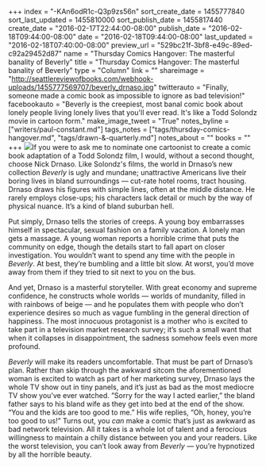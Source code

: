 +++
index = "-KAn6odR1c-Q3p9zs56n"
sort_create_date = 1455777840
sort_last_updated = 1455810000
sort_publish_date = 1455817440
create_date = "2016-02-17T22:44:00-08:00"
publish_date = "2016-02-18T09:44:00-08:00"
date = "2016-02-18T09:44:00-08:00"
last_updated = "2016-02-18T07:40:00-08:00"
preview_url = "529bc21f-3bf8-e49c-89ed-c92a29452d87"
name = "Thursday Comics Hangover: The masterful banality of Beverly"
title = "Thursday Comics Hangover: The masterful banality of Beverly"
type = "Column"
link = ""
shareimage = "http://seattlereviewofbooks.com/webhook-uploads/1455777569707/beverly_drnaso.jpg"
twitterauto = "Finally, someone made a comic book as impossible to ignore as bad television!"
facebookauto = "Beverly is the creepiest, most banal comic book about lonely people living lonely lives that you'll ever read. It's like a Todd Solondz movie in cartoon form."
make_image_tweet = "True"
notes_byline = ["writers/paul-constant.md"]
tags_notes = ["tags/thursday-comics-hangover.md", "tags/drawn-&amp;-quarterly.md"]
notes_about = ""
books = ""
+++
![](/webhook-uploads/1455777569707/beverly_drnaso.jpg)If you were to ask me to nominate one cartoonist to create a comic book adaptation of a Todd Solondz film, I would, without a second thought, choose Nick Drnaso. Like Solondz's films, the world in Drnaso’s new collection *Beverly* is ugly and mundane; unattractive Americans live their boring lives in bland surroundings — cut-rate hotel rooms, tract housing. Drnaso draws his figures with simple lines, often at the middle distance. He rarely employs close-ups; his characters lack detail or much by the way of physical nuance. It’s a kind of bland suburban hell.

Put simply, Drnaso tells the stories of creeps. A young boy embarrasses himself in spectacular, sexual fashion on a family vacation. A lonely man gets a massage. A young woman reports a horrible crime that puts the community on edge, though the details start to fall apart on closer investigation. You wouldn’t want to spend any time with the people in *Beverly*. At best, they’re bumbling and a little bit slow. At worst, you’d move away from them if they tried to sit next to you on the bus.

And yet, Drnaso is a masterful storyteller. With great economy and supreme confidence, he constructs whole worlds — worlds of mundanity, filled in with rainbows of beige — and he populates them with people who don’t experience desires so much as vague fumbling in the general direction of happiness. The most innocuous protagonist is a mother who is excited to take part in a television market research survey; it’s such a small want that when it collapses in disappointment, the sadness somehow feels even more profound.

*Beverly* will make its readers uncomfortable. That must be part of Drnaso’s plan. Rather than skip through the awkward sitcom the aforementioned woman is excited to watch as part of her marketing survey, Drnaso lays the whole TV show out in tiny panels, and it’s just as bad as the most mediocre TV show you’ve ever watched. ”Sorry for the way I acted earlier,” the bland father says to his bland wife as they get into bed at the end of the show. “You and the kids are too good to me.” His wife replies, “Oh, honey, you’re too good to us!” Turns out, you *can* make a comic that’s just as awkward as bad network television. All it takes is a whole lot of talent and a ferocious willingness to maintain a chilly distance between you and your readers. Like the worst television, you can’t look away from *Beverly* — you’re hypnotized by all the horrible beauty. 